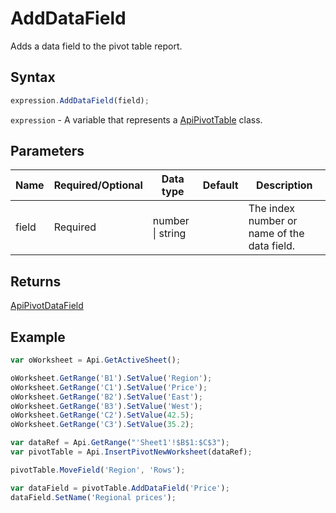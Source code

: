 # AddDataField

Adds a data field to the pivot table report.

## Syntax

```javascript
expression.AddDataField(field);
```

`expression` - A variable that represents a [ApiPivotTable](../ApiPivotTable.md) class.

## Parameters

| **Name** | **Required/Optional** | **Data type** | **Default** | **Description** |
| ------------- | ------------- | ------------- | ------------- | ------------- |
| field | Required | number \| string |  | The index number or name of the data field. |

## Returns

[ApiPivotDataField](../../ApiPivotDataField/ApiPivotDataField.md)

## Example



```javascript editor-xlsx
var oWorksheet = Api.GetActiveSheet();

oWorksheet.GetRange('B1').SetValue('Region');
oWorksheet.GetRange('C1').SetValue('Price');
oWorksheet.GetRange('B2').SetValue('East');
oWorksheet.GetRange('B3').SetValue('West');
oWorksheet.GetRange('C2').SetValue(42.5);
oWorksheet.GetRange('C3').SetValue(35.2);

var dataRef = Api.GetRange("'Sheet1'!$B$1:$C$3");
var pivotTable = Api.InsertPivotNewWorksheet(dataRef);

pivotTable.MoveField('Region', 'Rows');

var dataField = pivotTable.AddDataField('Price');
dataField.SetName('Regional prices');

```
